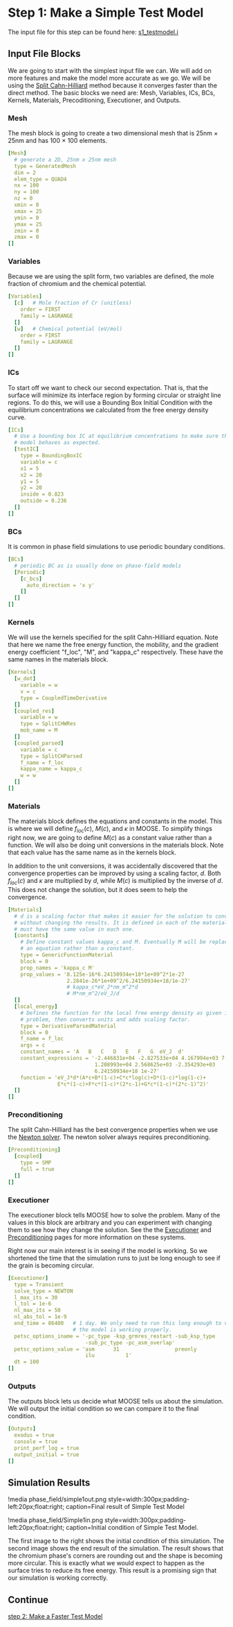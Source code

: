 # Step 1: Make a Simple Test Model

The input file for this step can be found here: [s1_testmodel.i](https://github.com/idaholab/moose/blob/devel/modules/phase_field/tutorials/spinodal_decomposition/s1_testmodel.i)

## Input File Blocks

We are going to start with the simplest input file we can. We will add on more features and make the model more accurate as we go. We will be using the [Split Cahn-Hilliard](Phase_Field_Equations.md) method because it converges faster than the direct method. The basic blocks we need are: Mesh, Variables, ICs, BCs, Kernels, Materials, Precoditioning, Executioner, and Outputs.

### Mesh

The mesh block is going to create a two dimensional mesh that is 25nm × 25nm and has 100 × 100 elements.

```yaml
[Mesh]
  # generate a 2D, 25nm x 25nm mesh
  type = GeneratedMesh
  dim = 2
  elem_type = QUAD4
  nx = 100
  ny = 100
  nz = 0
  xmin = 0
  xmax = 25
  ymin = 0
  ymax = 25
  zmin = 0
  zmax = 0
[]
```

### Variables

Because we are using the split form, two variables are defined, the mole fraction of chromium and the chemical potential.

```yaml
[Variables]
  [c]   # Mole fraction of Cr (unitless)
    order = FIRST
    family = LAGRANGE
  []
  [w]   # Chemical potential (eV/mol)
    order = FIRST
    family = LAGRANGE
  []
[]
```

### ICs

To start off we want to check our second expectation. That is, that the surface will minimize its interface region by forming circular or straight line regions. To do this, we will use a Bounding Box Initial Condition with the equilibrium concentrations we calculated from the free energy density curve.

```yaml
[ICs]
  # Use a bounding box IC at equilibrium concentrations to make sure the
  # model behaves as expected.
  [testIC]
    type = BoundingBoxIC
    variable = c
    x1 = 5
    x2 = 20
    y1 = 5
    y2 = 20
    inside = 0.823
    outside = 0.236
  []
[]
```

### BCs

It is common in phase field simulations to use periodic boundary conditions.

```yaml
[BCs]
  # periodic BC as is usually done on phase-field models
  [Periodic]
    [c_bcs]
      auto_direction = 'x y'
    []
  []
[]
```

### Kernels

We will use the kernels specified for the split Cahn-Hilliard equation. Note that here we name the free energy function, the mobility, and the gradient energy coefficient "f_loc", "M", and "kappa_c" respectively. These have the same names in the materials block.

```yaml
[Kernels]
  [w_dot]
    variable = w
    v = c
    type = CoupledTimeDerivative
  []
  [coupled_res]
    variable = w
    type = SplitCHWRes
    mob_name = M
  []
  [coupled_parsed]
    variable = c
    type = SplitCHParsed
    f_name = f_loc
    kappa_name = kappa_c
    w = w
  []
[]
```

### Materials

The materials block defines the equations and constants in the model. This is where we will define $f_{loc}(c)$, $M(c)$, and $\kappa$ in MOOSE. To simplify things right now, we are going to define $M(c)$ as a constant value rather than a function. We will also be doing unit conversions in the materials block. Note that each value has the same name as in the kernels block.

In addition to the unit conversions, it was accidentally discovered that the convergence properties can be improved by using a scaling factor, $d$. Both $f_{loc}(c)$ and $\kappa$ are multiplied by $d$, while $M(c)$ is multiplied by the inverse of $d$. This does not change the solution, but it does seem to help the convergence.

```yaml
[Materials]
  # d is a scaling factor that makes it easier for the solution to converge
  # without changing the results. It is defined in each of the materials and
  # must have the same value in each one.
  [constants]
    # Define constant values kappa_c and M. Eventually M will be replaced with
    # an equation rather than a constant.
    type = GenericFunctionMaterial
    block = 0
    prop_names = 'kappa_c M'
    prop_values = '8.125e-16*6.24150934e+18*1e+09^2*1e-27
                   2.2841e-26*1e+09^2/6.24150934e+18/1e-27'
                   # kappa_c*eV_J*nm_m^2*d
                   # M*nm_m^2/eV_J/d
  []
  [local_energy]
    # Defines the function for the local free energy density as given in the
    # problem, then converts units and adds scaling factor.
    type = DerivativeParsedMaterial
    block = 0
    f_name = f_loc
    args = c
    constant_names = 'A   B   C   D   E   F   G  eV_J  d'
    constant_expressions = '-2.446831e+04 -2.827533e+04 4.167994e+03 7.052907e+03
                            1.208993e+04 2.568625e+03 -2.354293e+03
                            6.24150934e+18 1e-27'
    function = 'eV_J*d*(A*c+B*(1-c)+C*c*log(c)+D*(1-c)*log(1-c)+
                E*c*(1-c)+F*c*(1-c)*(2*c-1)+G*c*(1-c)*(2*c-1)^2)'
  []
[]
```

### Preconditioning

The split Cahn-Hilliard has the best convergence properties when we use the [Newton solver](Solving.md). The newton solver always requires preconditioning.

```yaml
[Preconditioning]
  [coupled]
    type = SMP
    full = true
  []
[]
```

### Executioner

The executioner block tells MOOSE how to solve the problem. Many of the values in this block are arbitrary and you can experiment with changing them to see how they change the solution. See the the [Executioner](/syntax/Preconditioning/index.html) and [Preconditioning](/syntax/Executioner/index.html) pages for more information on these systems.

Right now our main interest is in seeing if the model is working. So we shortened the time that the simulation runs to just be long enough to see if the grain is becoming circular.

```yaml
[Executioner]
  type = Transient
  solve_type = NEWTON
  l_max_its = 30
  l_tol = 1e-6
  nl_max_its = 50
  nl_abs_tol = 1e-9
  end_time = 86400   # 1 day. We only need to run this long enough to verify
                     # the model is working properly.
  petsc_options_iname = '-pc_type -ksp_grmres_restart -sub_ksp_type
                         -sub_pc_type -pc_asm_overlap'
  petsc_options_value = 'asm      31                  preonly
                         ilu          1'
  dt = 100
[]
```

### Outputs

The outputs block lets us decide what MOOSE tells us about the simulation. We will output the initial condition so we can compare it to the final condition.

```yaml
[Outputs]
  exodus = true
  console = true
  print_perf_log = true
  output_initial = true
[]
```

## Simulation Results

!media phase_field/simple1out.png  style=width:300px;padding-left:20px;float:right;
        caption=Final result of Simple Test Model

!media phase_field/Simple1in.png  style=width:300px;padding-left:20px;float:right;
    caption=Initial condition of Simple Test Model.

The first image to the right shows the initial condition of this simulation. The second image shows the end result of the simulation. The result shows that the chromium phase's corners are rounding out and the shape is becoming more circular. This is exactly what we would expect to happen as the surface tries to reduce its free energy. This result is a promising sign that our simulation is working correctly.

## Continue

[step 2: Make a Faster Test Model](Step2.md)
